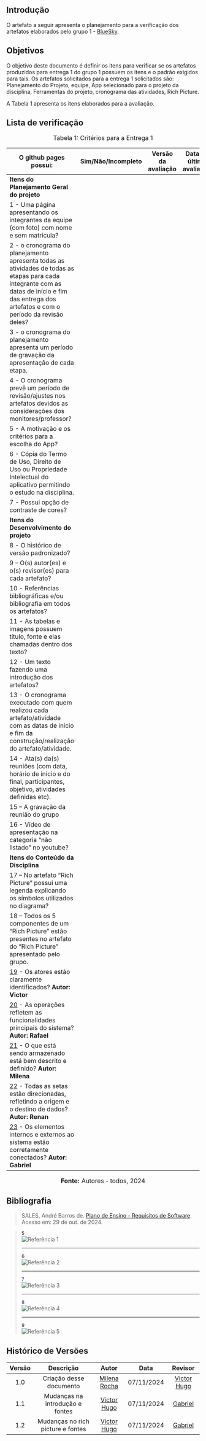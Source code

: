 ## Introdução

O artefato a seguir apresenta o planejamento para a verificação dos artefatos elaborados pelo grupo 1 - [BlueSky](https://github.com/Requisitos-de-Software/2024.2-Grupo01).

## Objetivos

O objetivo deste documento é definir os itens para verificar se os artefatos produzidos para entrega 1 do grupo 1 possuem os itens e o padrão exigidos para tais. Os artefatos solicitados para a entrega 1 solicitados são:  Planejamento do Projeto, equipe, App selecionado para o projeto da disciplina, Ferramentas do projeto, cronograma das atividades, Rich Picture.

A Tabela 1 apresenta os itens elaborados para a avaliação.

## Lista de verificação

<font size="3"><p style="text-align: center">Tabela 1: Critérios para a Entrega 1</p></font>

| O github pages possui: |   Sim/Não/Incompleto   |  Versão da avaliação | Data da última avaliação |
|------|:-------------------------------:|:--------------:|:--------------:|
| **Itens do Planejamento Geral do projeto** |
| 1 - Uma página apresentando os integrantes da equipe (com foto) com nome e sem matrícula? |  |  |  |
| 2 - o cronograma do planejamento apresenta todas as atividades de todas as etapas para cada integrante com as datas de início e fim das entrega dos artefatos e com o período da revisão deles? |  |  |  |
| 3 - o cronograma do planejamento apresenta um período de gravação da apresentação de cada etapa. |  |  |  |
| 4 - O cronograma prevê um período de revisão/ajustes nos artefatos devidos as considerações dos monitores/professor? |  |  |  |
| 5 - A motivação e os critérios para a escolha do App? |  |  |  |
| 6 - Cópia do Termo de Uso, Direito de Uso ou Propriedade Intelectual do aplicativo permitindo o estudo na disciplina. |  |  |  |
| 7 - Possui opção de contraste de cores? |  |  |  |
| **Itens do Desenvolvimento do projeto** |
| 8 - O histórico de versão padronizado? |  |  |  |
| 9 – O(s) autor(es) e o(s) revisor(es) para cada artefato? |  |  |  |
| 10 - Referências bibliográficas e/ou bibliografia em todos os artefatos? |  |  |  |
| 11 - As tabelas e imagens possuem título, fonte e elas chamadas dentro dos texto? |  |  |  |
| 12 - Um texto fazendo uma introdução dos artefatos? |  |  |  |
| 13 - O cronograma executado com quem realizou cada artefato/atividade com as datas de início e fim da construção/realização do artefato/atividade. |  |  |  |
| 14 - Ata(s) da(s) reuniões (com data, horário de início e do final, participantes, objetivo, atividades definidas etc). |  |  |  |
| 15 – A gravação da reunião do grupo |  |  |   |
| 16 - Vídeo de apresentação na categoria “não listado” no youtube? |  |  |  |
| **Itens do Conteúdo da Disciplina** |
| 17 – No artefato “Rich Picture” possui uma legenda explicando os símbolos utilizados no diagrama? |  |  |  |
| 18 – Todos os 5 componentes de um “Rich Picture” estão presentes no artefato do “Rich Picture” apresentado pelo grupo. |  |  |  |
| <a id="anchor_2" href="#REF2">19</a> - Os atores estão claramente identificados? **Autor: Victor**|  | |  |
| <a id="anchor_3" href="#REF3">20</a> - As operações refletem as funcionalidades principais do sistema? **Autor: Rafael**  |  |  |  |
| <a id="anchor_4" href="#REF4">21</a> - O que está sendo armazenado está bem descrito e definido? **Autor: Milena** |  | |  |
| <a id="anchor_5" href="#REF5">22</a> - Todas as setas estão direcionadas, refletindo a origem e o destino de dados? **Autor: Renan** |  | |  |
| <a id="anchor_6" href="#REF6">23</a> - Os elementos internos e externos ao sistema estão corretamente conectados? **Autor: Gabriel** |  |  |  |


<font size="3"><p style="text-align: center"><b>Fonte:</b> Autores - todos, 2024</p></font>

## **Bibliografia**

> SALES, André Barros de. <a href="https://aprender3.unb.br/pluginfile.php/2972367/mod_resource/content/51/Plano_de_Ensino%20RE%20022024%20Turma%2002%20v1.pdf">Plano de Ensino - Requisitos de Software</a>. Acesso em: 29 de out. de 2024.

><a id="anchor_2" href="#REF2"><sup>5</sup></a><br>![Referência 1](../grupo8/atores.png)
>****
><a id="anchor_3" href="#REF3"><sup>6</sup></a><br>![Referência 2](../grupo8/operacoes.png)
>****
><a id="anchor_4" href="#REF4"><sup>7</sup></a><br>![Referência 3](../grupo8/datas.png)
>****
> <a id="anchor_5" href="#REF5"><sup>8</sup></a><br>![Referência 4](../grupo8/setas.png)
>****
> <a id="anchor_6" href="#REF6"><sup>9</sup></a><br>![Referência 5](../grupo8/sistema.png)

## Histórico de Versões

| Versão |          Descrição              |     Autor      |      Data      |   Revisor     | 
|:------:|:-------------------------------:|:--------------:|:--------------:|:-------------:|
|  1.0   | Criação desse documento |  [Milena Rocha](https://github.com/MilenaFRocha) | 07/11/2024 |[Victor Hugo](https://github.com/VHbernardes)  |
|  1.1   | Mudanças na introdução e fontes |  [Victor Hugo](https://github.com/VHbernardes) | 07/11/2024 |[Gabriel](https://github.com/Gxaite)  |
|  1.2   |  Mudanças no rich picture e fontes |  [Victor Hugo](https://github.com/VHbernardes) | 07/11/2024 |[Gabriel](https://github.com/Gxaite)  |
